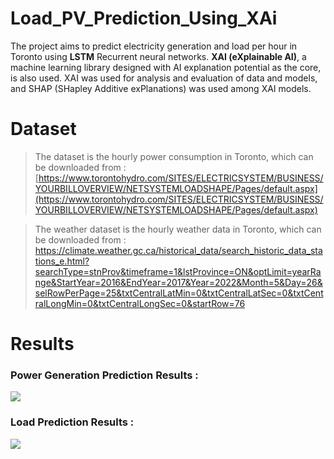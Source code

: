 # Load_PV_Prediction_Using_XAi

The project aims to predict electricity generation and load per hour in Toronto using **LSTM** Recurrent neural networks.
**XAI (eXplainable AI)**, a machine learning library designed with AI explanation potential as the core, is also used. XAI was used for analysis and evaluation of data and models, and SHAP (SHapley Additive exPlanations) was used among XAI models.

# Dataset

> The dataset is the hourly power consumption in Toronto, which can be downloaded from :
[https://www.torontohydro.com/SITES/ELECTRICSYSTEM/BUSINESS/YOURBILLOVERVIEW/NETSYSTEMLOADSHAPE/Pages/default.aspx](https://www.torontohydro.com/SITES/ELECTRICSYSTEM/BUSINESS/YOURBILLOVERVIEW/NETSYSTEMLOADSHAPE/Pages/default.aspx)

> The weather dataset is the hourly weather data in Toronto, which can be downloaded from :
https://climate.weather.gc.ca/historical_data/search_historic_data_stations_e.html?searchType=stnProv&timeframe=1&lstProvince=ON&optLimit=yearRange&StartYear=2016&EndYear=2017&Year=2022&Month=5&Day=26&selRowPerPage=25&txtCentralLatMin=0&txtCentralLatSec=0&txtCentralLongMin=0&txtCentralLongSec=0&startRow=76


# Results


### Power Generation Prediction Results :

![](https://lh3.googleusercontent.com/J_FxPVryMC1YvH7Izo5B231K0JrfpTe2Cd9BK5YMgKynlL7O1nU9582g28aBeP0nPKz1TbAt1B-w0NvkY_Xq2CZ4CgQPNLMULRbqGAuhpdtBThQMvIoDx6w-6uP9YGJUrnSjpATj0WJ6R8hdBeiVobbEyj4BS1BrirD7zfottYMRpzvY6fCUcsIzkLSb-zVxrHUwsTTiTQiun219RVUNrWMpWv1Jo--ing_GQ2gdsgNly7An4e21Ix3qquFexfv-ZPhM50XtA_zgRLcYJ8wThRWQUwPFIMWRznwCYSaEM4U2qqlhmWXlL-wCSJWxULCZ6zONq1dNGmAQ9celGxL4Pk0RCXrODwHFxehmFqXKGdBZggmi3Uozj4PEhoNHo_8aJuFmUEb3KRh0iV2-S2l1-Ra-wQb-9WFBCpRq7dS95FitC7wAvzurJ1kEJiXK9eYoh1DsNmsndrwDJBuhcypApw-6pgbO7ENBd-6fB-KD41EPV2mq4xKx2kGbqSQoRhG-0a47rqIanx9XG4XcQie3M9A6kaJ1BxJ0dOisuFiPisoHCT1l4VcE0e1lziVK1Jt9VKpNBIXbmyeOQrtReNbw4AEVa1IIZF6COuMxkmw9Sd14RCOsgo9n-QUn9emWKft-iviUhJHWK5ACDsl57twj4Wcv7QBx9_bCz02U3jWPP22Jf1UTSCmcvTS0qnIUxqzdpj7MbCItPXVViuENNVaoG5Pqfik16vHAmrN0qsfL2TWLCa46vYmtETaDLUQ=w1725-h371-no?authuser=0)

### Load Prediction Results :

![](https://lh3.googleusercontent.com/2lvey2q8Ly6Z95b1O4TijB4hDvfXrG57bm5TUYoLH54oXRqBNs6-4OaWIzS4Vf9qlUKFOp5lsaoORB8Lfq3Z3mmSmHmJXzq5vm_MRdUs8_TZhv-9B1aFdootvj4QBgG1qBGeOKBIZyiGOjjLnXO67xkRVGX0wiplZiRWVTvBaBaeGVnHCXv264FRw0RiEsbEXqwxVjKL7vT6fw9VIOKe-QjT5ofCl0ndaYbV2_PaTFBvx8Uzq_IW0418iGQrSw8k47pfNkrUuuqPN_FI0HCJHaQjU5ikGDw9mLdSOZrAKB3bACffAx7FQdRFEmCIsDg2pz7ImOw5KoKRvXZXgONrfKI9o5j8Rf9zVToiGmqGlEKVQPjJaoKn-vkQ4klGd13odzipblcmbPhXHWlj2KtaPNqji6FW70fgahaieCUQIUche-dTUp2XwK42-hRsrU7kCkHmUcjx-3w-jbSFAbEAk-utIYmzEF_2xKUk2-5wQCw1VA8zQOMyeX-5fGKlucYNnK-KrtGhwgYSD8sTQxK9v5yKPHATuxABKPAK6nBaplXcPum99R_AX9o4gJsKncKrYpPCB8CLQIykF03RhDHUJMo7oIGBvVUEU4JAw0M6o7p2dMv4bVGlX3msWRTvtfnCAqNM24josTlpbvwmK0OH4a0b246gMILxJHB4KIQhmbivnhDA-FisbTkOewuvC-BFUADp7bAp9SY4Xgi0kjbvijoqcyFTogadZHuBIQEhLvkFjGR6nkt184TgrEY=w1836-h371-no?authuser=0)
